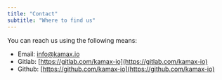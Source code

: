 ```yaml
---
title: "Contact"
subtitle: "Where to find us"
---
```

You can reach us using the following means:

- Email: <a href="mailto:info@kamax.io" title="Our contact Email address">info@kamax.io</a>
- Gitlab: [https://gitlab.com/kamax-io](https://gitlab.com/kamax-io)
- Github: [https://github.com/kamax-io](https://github.com/kamax-io)
